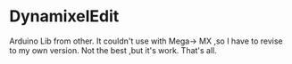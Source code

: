 # DynamixelEdit
Arduino Lib from other. It couldn't use with Mega-> MX ,so I have to revise to my own version. Not the best ,but it's work. That's all.
